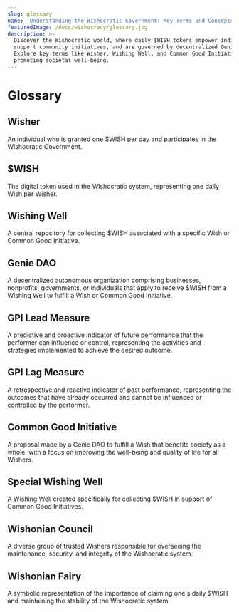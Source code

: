 ```yaml
---
slug: glossary
name: 'Understanding the Wishocratic Government: Key Terms and Concepts'
featuredImage: /docs/wishocracy/glossary.jpg
description: >-
  Discover the Wishocratic world, where daily $WISH tokens empower individuals,
  support community initiatives, and are governed by decentralized Genies.
  Explore key terms like Wisher, Wishing Well, and Common Good Initiatives, all
  promoting societal well-being.
---
```


# Glossary

## Wisher

An individual who is granted one $WISH per day and participates in the Wishocratic Government.

## $WISH

The digital token used in the Wishocratic system, representing one daily Wish per Wisher.

## Wishing Well

A central repository for collecting $WISH associated with a specific Wish or Common Good Initiative.

## Genie DAO

A decentralized autonomous organization comprising businesses, nonprofits, governments, or individuals that apply to receive $WISH from a Wishing Well to fulfill a Wish or Common Good Initiative.

## GPI Lead Measure

A predictive and proactive indicator of future performance that the performer can influence or control, representing the activities and strategies implemented to achieve the desired outcome.

## GPI Lag Measure

A retrospective and reactive indicator of past performance, representing the outcomes that have already occurred and cannot be influenced or controlled by the performer.

## Common Good Initiative

A proposal made by a Genie DAO to fulfill a Wish that benefits society as a whole, with a focus on improving the well-being and quality of life for all Wishers.

## Special Wishing Well

A Wishing Well created specifically for collecting $WISH in support of Common Good Initiatives.

## Wishonian Council

A diverse group of trusted Wishers responsible for overseeing the maintenance, security, and integrity of the Wishocratic system.

## Wishonian Fairy

A symbolic representation of the importance of claiming one's daily $WISH and maintaining the stability of the Wishocratic system.

